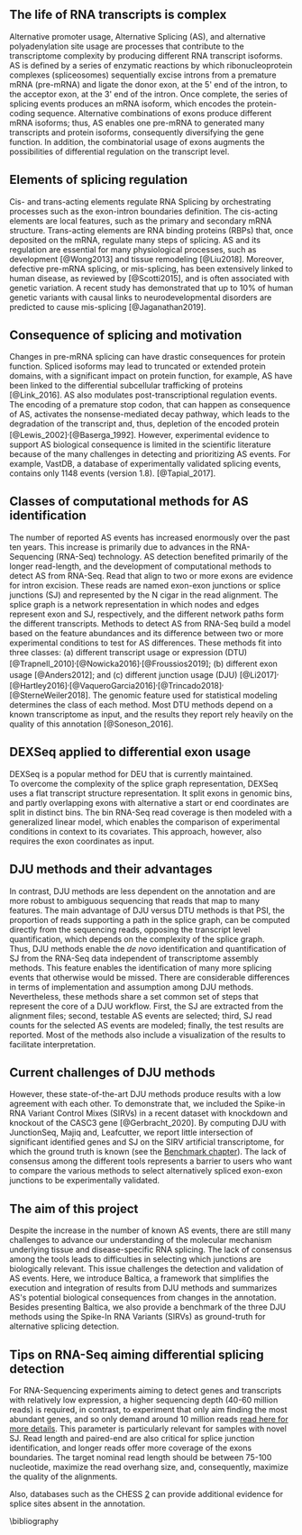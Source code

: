 ## The life of RNA transcripts is complex 
Alternative promoter usage, Alternative Splicing (AS), and alternative polyadenylation site usage are processes that contribute to the transcriptome complexity by producing different RNA transcript isoforms.
AS is defined by a series of enzymatic reactions by which ribonucleoprotein complexes (spliceosomes) sequentially excise introns from a premature mRNA (pre-mRNA) and ligate the donor exon, at the 5' end of the intron, to the acceptor exon, at the 3' end of the intron. 
Once complete, the series of splicing events produces an mRNA isoform, which encodes the protein-coding sequence. 
Alternative combinations of exons produce different mRNA isoforms; thus, AS enables one pre-mRNA to generated many transcripts and protein isoforms, consequently diversifying the gene function. 
In addition, the combinatorial usage of exons augments the possibilities of differential regulation on the transcript level.

## Elements of splicing regulation

Cis- and trans-acting elements regulate RNA Splicing by orchestrating processes such as the exon-intron boundaries definition.
The cis-acting elements are local features, such as the primary and secondary mRNA structure.
Trans-acting elements are RNA binding proteins (RBPs) that, once deposited on the mRNA, regulate many steps of splicing.
AS and its regulation are essential for many physiological processes, such as development [@Wong2013] and tissue remodeling [@Liu2018].
Moreover, defective pre-mRNA splicing, or mis-splicing, has been extensively linked to human disease, as reviewed by [@Scotti2015], and is often associated with genetic variation.
A recent study has demonstrated that up to 10% of human genetic variants with causal links to neurodevelopmental disorders are predicted to cause mis-splicing [@Jaganathan2019].

## Consequence of splicing and motivation
Changes in pre-mRNA splicing can have drastic consequences for protein function.
Spliced isoforms may lead to truncated or extended protein domains, with a significant impact on protein function, for example, AS have been linked to the differential subcellular trafficking of proteins [@Link_2016].
AS also modulates post-transcriptional regulation events. The encoding of a premature stop codon, that can happen as consequence of AS, activates the nonsense-mediated decay pathway, which leads to the degradation of the transcript and, thus, depletion of the encoded protein [@Lewis_2002]<sup>,</sup>[@Baserga_1992].
However, experimental evidence to support AS biological consequence is limited in the scientific literature because of the many challenges in detecting and prioritizing AS events.
For example, VastDB, a database of experimentally validated splicing events, contains only 1148 events (version 1.8). [@Tapial_2017].  


## Classes of computational methods for AS identification
The number of reported AS events has increased enormously over the past ten years.
This increase is primarily due to advances in the RNA-Sequencing (RNA-Seq) technology. AS detection benefited primarily of the longer read-length, and the development of computational methods to detect AS from RNA-Seq.
Read that align to two or more exons are evidence for intron excision.
These reads are named exon-exon junctions or splice junctions (SJ) and represented by the N cigar in the read alignment.
The splice graph is a network representation in which nodes and edges represent exon and SJ, respectively, and the different network paths form the different transcripts.
Methods to detect AS from RNA-Seq build a model based on the feature abundances and its difference between two or more experimental conditions to test for AS differences.
These methods fit into three classes: (a) different transcript usage or expression (DTU) [@Trapnell_2010]<sup>,</sup>[@Nowicka2016]<sup>,</sup>[@Froussios2019]; (b) different exon usage [@Anders2012]; and (c) different junction usage (DJU) [@Li2017]<sup>,</sup>[@Hartley2016]<sup>,</sup>[@VaqueroGarcia2016]<sup>,</sup>[@Trincado2018]<sup>,</sup>[@SterneWeiler2018].
The genomic feature used for statistical modeling determines the class of each method. 
Most DTU methods depend on a known transcriptome as input, and the results they report rely heavily on the quality of this annotation [@Soneson_2016].

## DEXSeq applied to differential exon usage
DEXSeq is a popular method for DEU that is currently maintained.  
To overcome the complexity of the splice graph representation, DEXSeq uses a flat transcript structure representation.
It split exons in genomic bins, and partly overlapping exons with alternative a start or end coordinates are split in distinct bins. 
The bin RNA-Seq read coverage is then modeled with a generalized linear model, which enables the comparison of experimental conditions in context to its covariates.
This approach, however, also requires the exon coordinates as input. 

## DJU methods and their advantages
In contrast, DJU methods are less dependent on the annotation and are more robust to ambiguous sequencing that reads that map to many features. 
The main advantage of DJU versus DTU methods is that PSI, the proportion of reads supporting a path in the splice graph, can be computed directly from the sequencing reads, opposing the transcript level quantification, which depends on the complexity of the splice graph.  
Thus, DJU methods enable the _de novo_ identification and quantification of SJ from the RNA-Seq data independent of transcriptome assembly methods.
This feature enables the identification of many more splicing events that otherwise would be missed.
There are considerable differences in terms of implementation and assumption among DJU methods. Nevertheless, these methods share a set common set of steps that represent the core of a DJU workflow.
First, the SJ are extracted from the alignment files; second, testable AS events are selected; third, SJ read counts for the selected AS events are modeled; finally, the test results are reported. Most of the methods also include a visualization of the results to facilitate interpretation.

## Current challenges of DJU methods
However, these state-of-the-art DJU methods produce results with a low agreement with each other. 
To demonstrate that, we included the Spike-in RNA Variant Control Mixes (SIRVs) in a recent dataset with knockdown and knockout of the CASC3 gene [@Gerbracht_2020]. 
By computing DJU with JunctionSeq, Majiq and, Leafcutter, we report little intersection of significant identified genes and SJ on the SIRV artificial transcriptome, for which the ground truth is known (see the [Benchmark chapter](benchmark.md)). 
The lack of consensus among the different tools represents a barrier to users who want to compare the various methods to select alternatively spliced exon-exon junctions to be experimentally validated.

## The aim of this project
Despite the increase in the number of known AS events, there are still many challenges to advance our understanding of the molecular mechanism underlying tissue and disease-specific RNA splicing. 
The lack of consensus among the tools leads to difficulties in selecting which junctions are biologically relevant. This issue challenges the detection and validation of AS events. 
Here, we introduce Baltica, a framework that simplifies the execution and integration of results from DJU methods and summarizes AS's potential biological consequences from changes in the annotation.
Besides presenting Baltica, we also provide a benchmark of the three DJU methods using the Spike-In RNA Variants (SIRVs) as ground-truth for alternative splicing detection.

## Tips on RNA-Seq aiming differential splicing detection
For RNA-Sequencing experiments aiming to detect genes and transcripts with relatively low expression, a higher sequencing depth (40-60 million reads) is required, in contrast, to experiment that only aim finding the most abundant genes, and so only demand around 10 million reads [read here for more details](https://support.illumina.com/bulletins/2017/04/considerations-for-rna-seq-read-length-and-coverage-.html). This parameter is particularly relevant for samples with novel SJ. Read length and paired-end are also critical for splice junction identification, and longer reads offer more coverage of the exons boundaries. The target nominal read length should be between 75-100 nucleotide, maximize the read overhang size, and, consequently, maximize the quality of the alignments.

Also, databases such as the CHESS [2](http://ccb.jhu.edu/chess/) can provide additional evidence for splice sites absent in the annotation.


\bibliography
